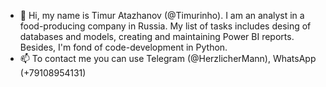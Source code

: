 - 👋 Hi, my name is Timur Atazhanov (@Timurinho). I am an analyst in a food-producing company in Russia. 
My list of tasks includes desing of databases and models, creating and maintaining Power BI reports. Besides, I'm fond of code-development in Python.
- 📫 To contact me you can use Telegram (@HerzlicherMann), WhatsApp (+79108954131)

<!---
Timurinho/Timurinho is a ✨ special ✨ repository because its `README.md` (this file) appears on your GitHub profile.
You can click the Preview link to take a look at your changes.
--->
